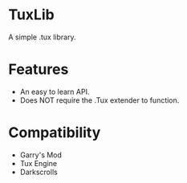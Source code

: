 # TuxLib
A simple .tux library.

# Features

- An easy to learn API.
- Does NOT require the .Tux extender to function.

# Compatibility

- Garry's Mod
- Tux Engine
- Darkscrolls
